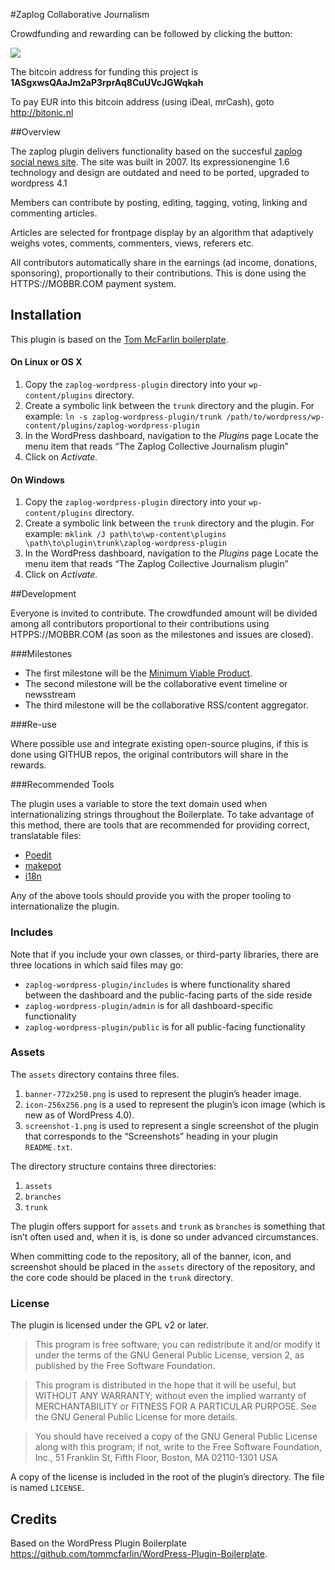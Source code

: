 #Zaplog Collaborative Journalism

Crowdfunding and rewarding can be followed by clicking the button:

<a href="https://mobbr.com/#/task/aHR0cHM6Ly9naXRodWIuY29tL3BhdHJpY2tzYXZhbGxlL3phcGxvZy13b3JkcHJlc3MtcGx1Z2luL21pbGVzdG9uZXMvTWluaW11bSUyMHZpYWJsZSUyMHByb2R1Y3Q="><img src="https://api.mobbr.com/button/eb342f159522ccde16500ce9abc34391/medium"/></a>

The bitcoin address for funding this project is <b>1ASgxwsQAaJm2aP3rprAq8CuUVcJGWqkah</b>

To pay EUR into this bitcoin address (using iDeal, mrCash), goto http://bitonic.nl  

##Overview

The zaplog plugin delivers functionality based on the succesful <a href="http://zaplog.nl">zaplog social news site</a>. The site was built in 2007. Its expressionengine 1.6 technology and design are outdated and need to be ported, upgraded to wordpress 4.1

Members can contribute by posting, editing, tagging, voting, linking and commenting articles. 

Articles are selected for frontpage display by an algorithm that adaptively weighs votes, comments, commenters, views, referers etc. 

All contributors automatically share in the earnings (ad income, donations, sponsoring), proportionally to their contributions. This is done using the HTTPS://MOBBR.COM payment system. 

## Installation

This plugin is based on the <a href="https://tommcfarlin.com/wordpress-plugin-boilerplate/">Tom McFarlin boilerplate</a>. 

#### On Linux or OS X

1. Copy the `zaplog-wordpress-plugin` directory into your `wp-content/plugins` directory.
2. Create a symbolic link between the `trunk` directory and the plugin. For example: `ln -s zaplog-wordpress-plugin/trunk /path/to/wordpress/wp-content/plugins/zaplog-wordpress-plugin`
3. In the WordPress dashboard, navigation to the *Plugins* page
Locate the menu item that reads “The Zaplog Collective Journalism plugin”
4. Click on *Activate.*

#### On Windows

1. Copy the `zaplog-wordpress-plugin` directory into your `wp-content/plugins` directory.
2. Create a symbolic link between the `trunk` directory and the plugin. For example: `mklink /J path\to\wp-content\plugins \path\to\plugin\trunk\zaplog-wordpress-plugin`
3. In the WordPress dashboard, navigation to the *Plugins* page
Locate the menu item that reads “The Zaplog Collective Journalism plugin”
4. Click on *Activate.*

##Development

Everyone is invited to contribute. The crowdfunded amount will be divided among all contributors proportional to their contributions using HTPPS://MOBBR.COM (as soon as the milestones and issues are closed).

###Milestones
- The first milestone will be the <a href="https://github.com/patricksavalle/zaplog-wordpress-plugin/milestones/Minimum%20viable%20product">Minimum Viable Product</a>. 
- The second milestone will be the collaborative event timeline or newsstream
- The third milestone will be the collaborative RSS/content aggregator.

###Re-use

Where possible use and integrate existing open-source plugins, if this is done using GITHUB repos, the original contributors will share in the rewards.

###Recommended Tools

The plugin uses a variable to store the text domain used when internationalizing strings throughout the Boilerplate. To take advantage of this method, there are tools that are recommended for providing correct, translatable files:

* [Poedit](http://www.poedit.net/)
* [makepot](http://i18n.svn.wordpress.org/tools/trunk/)
* [i18n](https://github.com/grappler/i18n)

Any of the above tools should provide you with the proper tooling to internationalize the plugin.

### Includes

Note that if you include your own classes, or third-party libraries, there are three locations in which said files may go:

* `zaplog-wordpress-plugin/includes` is where functionality shared between the dashboard and the public-facing parts of the side reside
* `zaplog-wordpress-plugin/admin` is for all dashboard-specific functionality
* `zaplog-wordpress-plugin/public` is for all public-facing functionality

### Assets

The `assets` directory contains three files.

1. `banner-772x250.png` is used to represent the plugin’s header image.
2. `icon-256x256.png` is a used to represent the plugin’s icon image (which is new as of WordPress 4.0).
3. `screenshot-1.png` is used to represent a single screenshot of the plugin that corresponds to the “Screenshots” heading in your plugin `README.txt`.

The directory structure contains three directories:

1. `assets`
2. `branches`
3. `trunk`

The plugin offers support for `assets` and `trunk` as `branches` is something that isn’t often used and, when it is, is done so under advanced circumstances.

When committing code to the repository, all of the banner, icon, and screenshot should be placed in the `assets` directory of the repository, and the core code should be placed in the `trunk` directory.

### License

The plugin is licensed under the GPL v2 or later.

> This program is free software; you can redistribute it and/or modify it under the terms of the GNU General Public License, version 2, as published by the Free Software Foundation.

> This program is distributed in the hope that it will be useful, but WITHOUT ANY WARRANTY; without even the implied warranty of MERCHANTABILITY or FITNESS FOR A PARTICULAR PURPOSE. See the GNU General Public License for more details.

> You should have received a copy of the GNU General Public License along with this program; if not, write to the Free Software Foundation, Inc., 51 Franklin St, Fifth Floor, Boston, MA 02110-1301 USA

A copy of the license is included in the root of the plugin’s directory. The file is named `LICENSE`.

## Credits

Based on the WordPress Plugin Boilerplate https://github.com/tommcfarlin/WordPress-Plugin-Boilerplate.